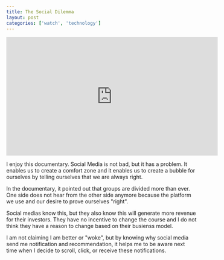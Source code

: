 ```yaml
---
title: The Social Dilemma
layout: post
categories: ['watch', 'technology']
---
```

<iframe width="560" height="315" src="https://www.youtube-nocookie.com/embed/uaaC57tcci0" frameborder="0" allow="accelerometer; autoplay; encrypted-media; gyroscope; picture-in-picture" allowfullscreen></iframe>

I enjoy this documentary. Social Media is not bad, but it has a problem. It enables us to create a comfort zone and it enables us to create a bubble for ourselves by telling ourselves that we are always right. 

In the documentary, it pointed out that groups are divided more than ever. One side does not hear from the other side anymore because the platform we use and our desire to prove ourselves "right". 

Social medias know this, but they also know this will generate more revenue for their investors. They have no incentive to change the course and I do not think they have a reason to change based on their busienss model. 

I am not claiming I am better or "woke", but by knowing why social media send me notification and recommendation, it helps me to be aware next time when I decide to scroll, click, or receive these notifications. 
